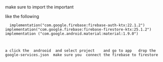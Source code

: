   make  sure to  import the important    



  like the following  

      implementation("com.google.firebase:firebase-auth-ktx:22.1.2")
    implementation("com.google.firebase:firebase-firestore-ktx:25.1.2")
    implementation ("com.google.android.material:material:1.9.0")



    a click the  androoid  and select project    and go to app   drop the google-services.json  make sure you  connect the firebase to firestore



    
